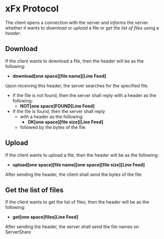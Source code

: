 # xFx Protocol
The client opens a connection with the server and *informs* the server whether it wants to *download* or *upload* a file or *get the list of files* using a *header*.

## Download
If the client wants to download a file, then the header will be as the following:
- **download[one space][file name][Line Feed]**

Upon receiving this header, the server searches for the specified file.
- If the file is not found, then the server shall reply with a header as the following:
  - **NOT[one space]FOUND[Line Feed]**
- If the file is found, then the server shall reply
  - with a header as the following:
    - **OK[one space][file size][Line Feed]**
  - followed by the bytes of the file
		
## Upload
If the client wants to upload a file, then the header will be as the following:
- **upload[one space][file name][one space][file size][Line Feed]**

After sending the header, the client shall send the bytes of the file

## Get the list of files
If the client wants to get the list of files, then the header will be as the following:
- **get[one space]files[Line Feed]**

After sending the header, the server shall send the file names on ServerShare
